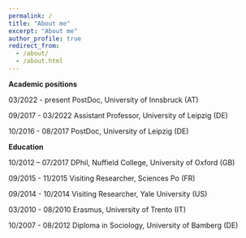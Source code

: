 ```yaml
---
permalink: /
title: "About me"
excerpt: "About me"
author_profile: true
redirect_from: 
  - /about/
  - /about.html
---
```



**Academic positions**

03/2022 - present     PostDoc, University of Innsbruck (AT)

09/2017 - 03/2022     Assistant Professor,  University of Leipzig (DE)

10/2016 - 08/2017     PostDoc, University of Leipzig (DE)



**Education**

10/2012 – 07/2017     DPhil, Nuffield College, University of Oxford (GB)

09/2015 - 11/2015     Visiting Researcher, Sciences Po (FR)

09/2014 - 10/2014     Visiting Researcher, Yale University (US)

03/2010 - 08/2010     Erasmus, University of Trento (IT)

10/2007 - 08/2012     Diploma in Sociology, University of Bamberg (DE)

